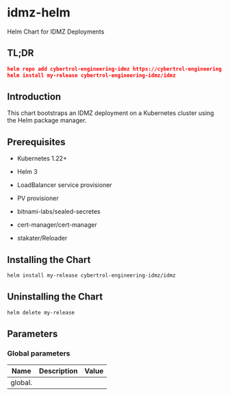 # idmz-helm

Helm Chart for IDMZ Deployments

## TL;DR

```json
helm repo add cybertrol-engineering-idmz https://cybertrol-engineering.github.io/idmz-helm
helm install my-release cybertrol-engineering-idmz/idmz
```

## Introduction

This chart bootstraps an IDMZ deployment on a Kubernetes cluster using the Helm package manager.

## Prerequisites

- Kubernetes 1.22+

- Helm 3

- LoadBalancer service provisioner

- PV provisioner

- bitnami-labs/sealed-secretes 

- cert-manager/cert-manager

- stakater/Reloader

## Installing the Chart

```bash
helm install my-release cybertrol-engineering-idmz/idmz
```

## Uninstalling the Chart

```bash
helm delete my-release
```

## Parameters

### Global parameters

| Name          | Description                                            | Value     |
|---------------|--------------------------------------------------------|-----------|
|global.
